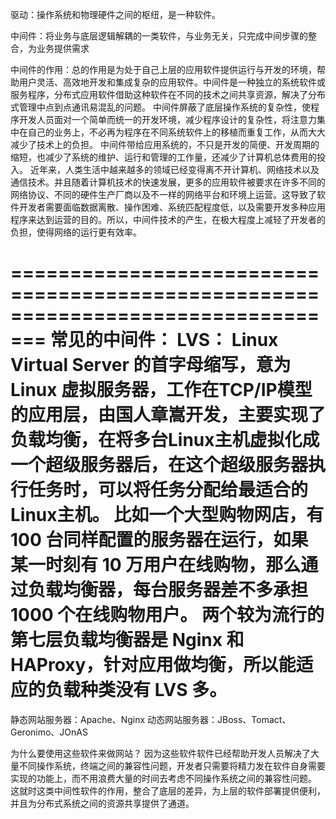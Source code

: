 驱动：操作系统和物理硬件之间的枢纽，是一种软件。

中间件：将业务与底层逻辑解耦的一类软件，与业务无关，只完成中间步骤的整合，为业务提供需求

中间件的作用：总的作用是为处于自己上层的应用软件提供运行与开发的环境，帮助用户灵活、高效地开发和集成复杂的应用软件。中间件是一种独立的系统软件或服务程序，分布式应用软件借助这种软件在不同的技术之间共享资源，解决了分布式管理中点到点通讯易混乱的问题。
中间件屏蔽了底层操作系统的复杂性，使程序开发人员面对一个简单而统一的开发环境，减少程序设计的复杂性，将注意力集中在自己的业务上，不必再为程序在不同系统软件上的移植而重复工作，从而大大减少了技术上的负担。
中间件带给应用系统的，不只是开发的简便、开发周期的缩短，也减少了系统的维护、运行和管理的工作量，还减少了计算机总体费用的投入。
近年来，人类生活中越来越多的领域已经变得离不开计算机、网络技术以及通信技术。并且随着计算机技术的快速发展，更多的应用软件被要求在许多不同的网络协议、不同的硬件生产厂商以及不一样的网络平台和环境上运营。这导致了软件开发者需要面临数据离散、操作困难、系统匹配程度低，以及需要开发多种应用程序来达到运营的目的。所以，中间件技术的产生，在极大程度上减轻了开发者的负担，使得网络的运行更有效率。


=================================================================================
常见的中间件：
	LVS： Linux Virtual Server 的首字母缩写，意为 Linux 虚拟服务器，工作在TCP/IP模型的应用层，由国人章嵩开发，主要实现了负载均衡，在将多台Linux主机虚拟化成一个超级服务器后，在这个超级服务器执行任务时，可以将任务分配给最适合的Linux主机。
比如一个大型购物网店，有 100 台同样配置的服务器在运行，如果某一时刻有 10 万用户在线购物，那么通过负载均衡器，每台服务器差不多承担 1000 个在线购物用户。
	两个较为流行的第七层负载均衡器是 Nginx 和 HAProxy，针对应用做均衡，所以能适应的负载种类没有 LVS 多。
==============================================================================
静态网站服务器：Apache、Nginx
动态网站服务器：JBoss、Tomact、Geronimo、JOnAS

为什么要使用这些软件来做网站？
	因为这些软件软件已经帮助开发人员解决了大量不同操作系统，终端之间的兼容性问题，开发者只需要将精力发在软件自身需要实现的功能上，而不用浪费大量的时间去考虑不同操作系统之间的兼容性问题。
这就时这类中间性软件的作用，整合了底层的差异，为上层的软件部署提供便利，并且为分布式系统之间的资源共享提供了通道。